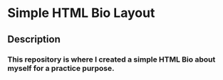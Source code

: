 # Simple HTML Bio Layout
## Description
### This repository is where I created a simple HTML Bio about myself for a practice purpose.
